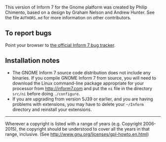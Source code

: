 This version of Inform 7 for the Gnome platform was created by Philip
Chimento, based on a design by Graham Nelson and Andrew Hunter.
See the file `AUTHORS.md` for more information on other
contributors.

## To report bugs ##

Point your browser to [the official Inform 7 bug
tracker](http://inform7.com/mantis).

## Installation notes ##

* The GNOME Inform 7 source code distribution does not include any
  binaries.
  If you compile GNOME Inform 7 from source, you will need to download
  the Linux command-line package appropriate for your processor from
  <http://inform7.com> and put the `ni` file in the directory `src/ni`
  before doing `./configure`.
* If you are upgrading from version 5J39 or earlier, and you are having
  problems with extensions, you may have to delete your `~/Inform`
  directory and reinstall your extensions.

---

Wherever a copyright is listed with a range of years (e.g. Copyright
2006-2015), the copyright should be understood to cover all the years in
that range, inclusive.
(See <http://www.gnu.org/licenses/gpl-howto.en.html>)
